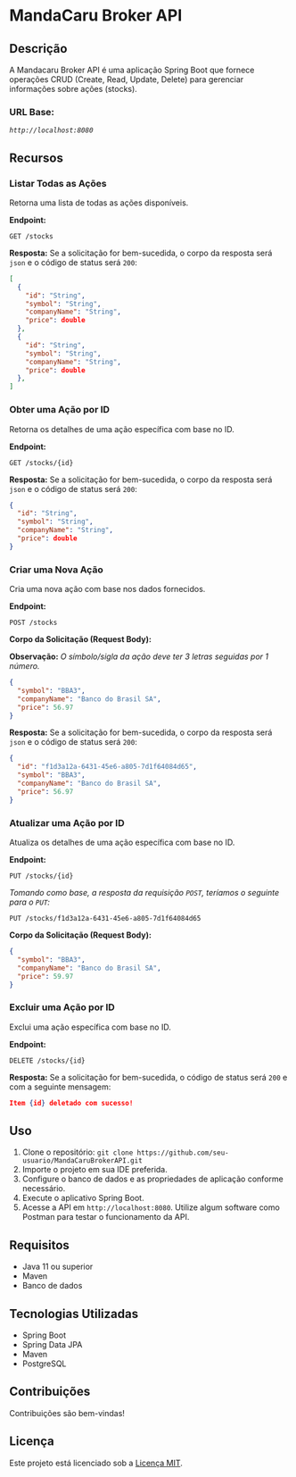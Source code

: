 # MandaCaru Broker API

## Descrição
A Mandacaru Broker API é uma aplicação Spring Boot que fornece operações CRUD (Create, Read, Update, Delete) para gerenciar informações sobre ações (stocks).

### URL Base:
*`http://localhost:8080`*

## Recursos

### Listar Todas as Ações
Retorna uma lista de todas as ações disponíveis.

**Endpoint:**
```http
GET /stocks
```

**Resposta:**
Se a solicitação for bem-sucedida, o corpo da resposta será `json` e o código de status será `200`:
```JSON
[
  {
    "id": "String",
    "symbol": "String",
    "companyName": "String",
    "price": double
  },
  {
    "id": "String",
    "symbol": "String",
    "companyName": "String",
    "price": double
  },
]
```

### Obter uma Ação por ID

Retorna os detalhes de uma ação específica com base no ID.

**Endpoint:**
```http
GET /stocks/{id}
```
**Resposta:**
Se a solicitação for bem-sucedida, o corpo da resposta será `json` e o código de status será `200`:
```JSON
{
  "id": "String",
  "symbol": "String",
  "companyName": "String",
  "price": double
}
```

### Criar uma Nova Ação
Cria uma nova ação com base nos dados fornecidos.

**Endpoint:**
```http
POST /stocks
```
**Corpo da Solicitação (Request Body):**

**Observação:** *O símbolo/sigla da ação deve ter 3 letras seguidas por 1 número.*

```JSON
{
  "symbol": "BBA3",
  "companyName": "Banco do Brasil SA",
  "price": 56.97
}
```
**Resposta:**
Se a solicitação for bem-sucedida, o corpo da resposta será `json` e o código de status será `200`:
```JSON
{
  "id": "f1d3a12a-6431-45e6-a805-7d1f64084d65",
  "symbol": "BBA3",
  "companyName": "Banco do Brasil SA",
  "price": 56.97
}
```
### Atualizar uma Ação por ID
Atualiza os detalhes de uma ação específica com base no ID.

**Endpoint:**
```HTTP
PUT /stocks/{id}
```
*Tomando como base, a resposta da requisição `POST`, teríamos o seguinte para o `PUT`:*
```HTTP
PUT /stocks/f1d3a12a-6431-45e6-a805-7d1f64084d65
```

**Corpo da Solicitação (Request Body):**

```JSON
{
  "symbol": "BBA3",
  "companyName": "Banco do Brasil SA",
  "price": 59.97
}
```

### Excluir uma Ação por ID
Exclui uma ação específica com base no ID.

**Endpoint:**
```http
DELETE /stocks/{id}
```
**Resposta:**
Se a solicitação for bem-sucedida, o código de status será `200` e com a seguinte mensagem:
```JSON
Item {id} deletado com sucesso!
```

## Uso
1. Clone o repositório: `git clone https://github.com/seu-usuario/MandaCaruBrokerAPI.git`
2. Importe o projeto em sua IDE preferida.
3. Configure o banco de dados e as propriedades de aplicação conforme necessário.
4. Execute o aplicativo Spring Boot.
5. Acesse a API em `http://localhost:8080`. Utilize algum software como Postman para testar o funcionamento da API.

## Requisitos
- Java 11 ou superior
- Maven
- Banco de dados

## Tecnologias Utilizadas
- Spring Boot
- Spring Data JPA
- Maven
- PostgreSQL

## Contribuições
Contribuições são bem-vindas!

## Licença
Este projeto está licenciado sob a [Licença MIT](LICENSE).